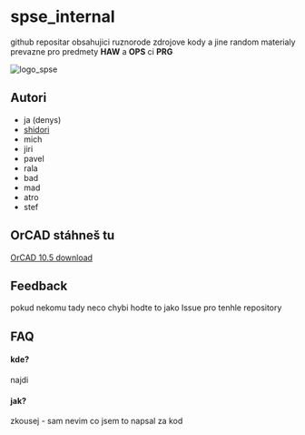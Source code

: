 
# spse_internal

github repositar obsahujici ruznorode zdrojove kody a jine random materialy prevazne pro predmety **HAW** a **OPS** ci **PRG**

![logo_spse](http://www.sselek-havirov.cz/images/header3.jpg)



## Autori

- ja (denys)
- [shidori](https://github.com/Shidori366)
- mich
- jiri
- pavel
- rala
- bad
- mad
- atro
- stef

## OrCAD stáhneš tu
[OrCAD 10.5 download](https://archive.org/details/orcad10.5_202212)

## Feedback

pokud nekomu tady neco chybi hodte to jako Issue pro tenhle repository

## FAQ

#### kde?

najdi

#### jak?

zkousej - sam nevim co jsem to napsal za kod

